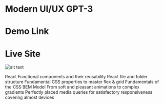 <h1>Modern UI/UX GPT-3</h1>

<h1>Demo Link</h1>

<h1>Live Site</h1>

![alt text](https://github.com/[muzi-official]/[MA-GPT3]/blob/[branch]/lightmuz.jpg?raw=true)


React Functional components and their reusability
React file and folder structure
Fundamental CSS properties to master flex & grid
Fundamentals of the CSS BEM Model
From soft and pleasant animations to complex gradients
Perfectly placed media queries for satisfactory responsiveness covering almost devices
